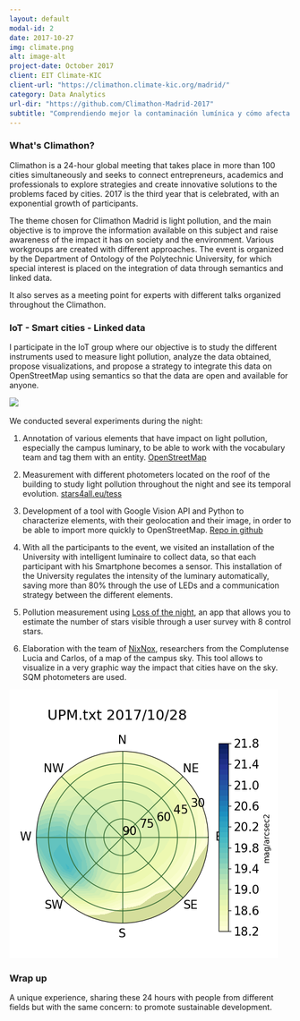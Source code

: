 ```yaml
---
layout: default
modal-id: 2
date: 2017-10-27
img: climate.png
alt: image-alt
project-date: October 2017
client: EIT Climate-KIC
client-url: "https://climathon.climate-kic.org/madrid/"
category: Data Analytics
url-dir: "https://github.com/Climathon-Madrid-2017"
subtitle: "Comprendiendo mejor la contaminación lumínica y cómo afecta a nuestro entorno."
---
```


### What's Climathon?

Climathon is a 24-hour global meeting that takes place in more than 100 cities simultaneously and seeks to connect entrepreneurs, academics and professionals to explore strategies and create innovative solutions to the problems faced by cities. 2017 is the third year that is celebrated, with an exponential growth of participants.

The theme chosen for Climathon Madrid is light pollution, and the main objective is to improve the information available on this subject and raise awareness of the impact it has on society and the environment. Various workgroups are created with different approaches. The event is organized by the Department of Ontology of the Polytechnic University, for which special interest is placed on the integration of data through semantics and linked data.

It also serves as a meeting point for experts with different talks organized throughout the Climathon.

### IoT - Smart cities - Linked data


I participate in the IoT group where our objective is to study the different instruments used to measure light pollution, analyze the data obtained, propose visualizations, and propose a strategy to integrate this data on OpenStreetMap using semantics so that the data are open and available for anyone.

<img src = "/ img / posts / tess.jpg">

We conducted several experiments during the night:
1. Annotation of various elements that have impact on light pollution, especially the campus luminary, to be able to work with the vocabulary team and tag them with an entity. [OpenStreetMap](https://www.openstreetmap.org/#map=17/40.40506/-3.83654&layers=N)

2. Measurement with different photometers located on the roof of the building to study light pollution throughout the night and see its temporal evolution. [stars4all.eu/tess](http://www.stars4all.eu/index.php/tess/)

3. Development of a tool with Google Vision API and Python to characterize elements, with their geolocation and their image, in order to be able to import more quickly to OpenStreetMap. [Repo in github](https://github.com/Climathon-Madrid-2017/vision_api)

4. With all the participants to the event, we visited an installation of the University with intelligent luminaire to collect data, so that each participant with his Smartphone becomes a sensor. This installation of the University regulates the intensity of the luminary automatically, saving more than 80% through the use of LEDs and a communication strategy between the different elements.

5. Pollution measurement using [Loss of the night](http://lossofthenight.blogspot.com.es/), an app that allows you to estimate the number of stars visible through a user survey with 8 control stars.

6. Elaboration with the team of [NixNox](http://nixnox.stars4all.eu/), researchers from the Complutense Lucia and Carlos, of a map of the campus sky. This tool allows to visualize in a very graphic way the impact that cities have on the sky. SQM photometers are used.

![](img/posts/UPM.png?raw=true)

### Wrap up
A unique experience, sharing these 24 hours with people from different fields but with the same concern: to promote sustainable development.
